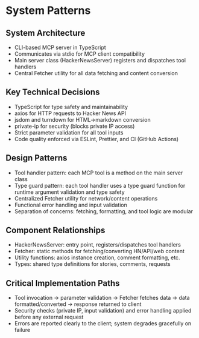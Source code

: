 # System Patterns

## System Architecture

- CLI-based MCP server in TypeScript
- Communicates via stdio for MCP client compatibility
- Main server class (HackerNewsServer) registers and dispatches tool handlers
- Central Fetcher utility for all data fetching and content conversion

## Key Technical Decisions

- TypeScript for type safety and maintainability
- axios for HTTP requests to Hacker News API
- jsdom and turndown for HTML→markdown conversion
- private-ip for security (blocks private IP access)
- Strict parameter validation for all tool inputs
- Code quality enforced via ESLint, Prettier, and CI (GitHub Actions)

## Design Patterns

- Tool handler pattern: each MCP tool is a method on the main server class
- Type guard pattern: each tool handler uses a type guard function for runtime argument validation and type safety
- Centralized Fetcher utility for network/content operations
- Functional error handling and input validation
- Separation of concerns: fetching, formatting, and tool logic are modular

## Component Relationships

- HackerNewsServer: entry point, registers/dispatches tool handlers
- Fetcher: static methods for fetching/converting HN/API/web content
- Utility functions: axios instance creation, comment formatting, etc.
- Types: shared type definitions for stories, comments, requests

## Critical Implementation Paths

- Tool invocation → parameter validation → Fetcher fetches data → data formatted/converted → response returned to client
- Security checks (private IP, input validation) and error handling applied before any external request
- Errors are reported clearly to the client; system degrades gracefully on failure
